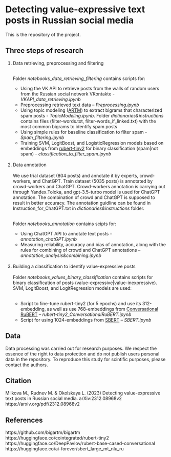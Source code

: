 <h1>Detecting value-expressive text posts in Russian social media</h1>

This is the repository of the project.

<h2>Three steps of research</h2>
<ol>
<li>Data retrieving, preprocessing and filtering</li>

<br>Folder <i>notebooks_data_retrieving_filtering</i> contains scripts for:

  <ul>
<li>Using the VK API to retrieve posts from the walls of random users from the Russian social network VKontakte - <i>VKAPI_data_retrieving.ipynb</i></li>
<li>Preprocessing retrieved text data – <i>Preprocessing.ipynb</i></li>
<li>Using topic modeling (<a href=#artm>ARTM</a>) to extract bigrams that characterized spam posts - <i>TopicModeling.ipynb</i>. Folder <i>dictionaries&instructions</i> contains files (filter-words.txt, filter-words_if_linked.txt) with the most common bigrams to identify spam posts </li>
<li>Using simple rules for baseline classification to filter spam -  <i>Spam_filtering.ipynb</i></li>
<li>Training SVM, LogitBoost, and LogisticRegression models based on embeddings from <a href=#rubert-tiny2>rubert-tiny2</a> for binary classification (spam|not spam) - <i>classification_to_filter_spam.ipynb</i></li></ul>
<br>
<li>Data annotation</li>
<br>
We use trial dataset (804 posts) and annotate it by experts, crowd-workers, and ChatGPT. Train dataset (5035 posts) is annotated by crowd-workers and ChatGPT.
Crowd-workers annotation is carrying out through Yandex.Toloka, and gpt-3.5-turbo model is used for ChatGPT annotation. The combination of crowd and ChatGPT is supposed to result in better accuracy. The annotation guidline can be found in Instruction_for_ChatGPT.txt in <i>dictionaries&instructions</i> folder.

<br>Folder <i>notebooks_annotation</i> contains scipts for:

<ul>
  <li>Using ChatGPT API to annotate text posts - <i>annotation_chatGPT.ipynb</i></li>
<li>Measuring reliability, accuracy and bias of annotation, along with the rules for combining of crowd and ChatGPT annotations – <i>annotation_analysis&combining.ipynb</i></li></ul>
<br>
<li>Building a classification to identify value-expressive posts</li>
<br>Folder <i>notebooks_values_binary_classification</i> contains scripts for binary classification of posts (value-expressive|value-inexpressive). SVM, LogitBoost, and LogitRegression models are used:

<ul>
<br>

<li>Script to fine-tune rubert-tiny2 (for 5 epochs) and use its 312-embedding, as well as use 768-embeddings from <a href=#conversationalbert>Conversational RuBERT</a> – <i>rubert-tiny2_ConversationalRuBERT.ipynb</i></li>
<li>Script for using 1024-embeddings from <a href=#sbert>SBERT</a> – <i>SBERT.ipynb</i></li>
</ul>
</ol>
<h2>Data</h2>
Data processing was carried out for research purposes. We respect the essence of the right to data protection and do not publish users personal data in the repository.
To reproduce this study for scintific purposes, please contact the authors.
<h2>Citation</h2>
Milkova M., Rudnev M. & Okolskaya L. (2023) Detecting value-expressive text posts in Russian social media. arXiv:2312.08968v2 
https://arxiv.org/pdf/2312.08968v2
<h2>References</h2>
<a name="artm"></a> https://github.com/bigartm/bigartm <br>
<a name="rubert-tiny2"></a>https://huggingface.co/cointegrated/rubert-tiny2 <br>
<a name="conversationalbert"></a>https://huggingface.co/DeepPavlov/rubert-base-cased-conversational  <br>
<a name="sbert"></a>https://huggingface.co/ai-forever/sbert_large_mt_nlu_ru  <br>

